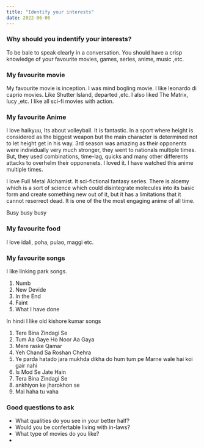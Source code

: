 ```yaml
---
title: "Identify your interests"
date: 2022-06-06
---
```


### Why should you indentify your interests?
To be bale to speak clearly in a conversation. You should have a crisp knowledge of your favourite movies, games, series, anime, music ,etc.

### My favourite movie
My favourite movie is inception. I was mind bogling movie. I like leonardo di caprio movies. Like Shutter Island, departed ,etc.
I also liked The Matrix, lucy ,etc. I like all sci-fi movies with action.

### My favourite Anime
I love haikyuu, Its about volleyball. It is fantastic. In a sport where height is considered as the biggest weapon but the main character is determined not to let height get in his way. 3rd season was amazing as their opponents were individually very much stronger, they went to nationals multiple times. But, they used combinations, time-lag, quicks and many other differents attacks to overhelm their opponenets. I loved it. I have watched this anime multiple times. <br>

I love Full Metal Alchamist. It sci-fictional fantasy series. There is alcemy which is a sort of science which could disintegrate molecules into its basic form and create something new out of it, but it has a limitations that it cannot reserrect dead. It is one of the the most engaging anime of all time. 

Busy busy busy

### My favourite food
I love idali, poha, pulao, maggi etc.

### My favourite songs
I like linking park songs.
1. Numb
2. New Devide
3. In the End
4. Faint
5. What I have done

In hindi I like old kishore kumar songs
1. Tere Bina Zindagi Se
2. Tum Aa Gaye Ho Noor Aa Gaya
3. Mere raske Qamar
4. Yeh Chand Sa Roshan Chehra
5. Ye parda hatado jara mukhda dikha do hum tum pe Marne wale hai koi gair nahi
6. Is Mod Se Jate Hain
7. Tera Bina Zindagi Se
8. ankhiyon ke jharokhon se
9. Mai haha tu vaha 

### Good questions to ask
- What qualities do you see in your better half?
- Would you be confertable living with in-laws?
- What type of movies do you like?
- 
